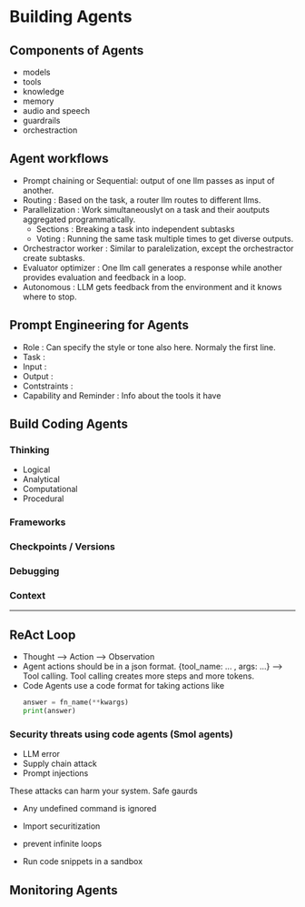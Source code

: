 # Building Agents

## Components of Agents

- models
- tools
- knowledge
- memory
- audio and speech
- guardrails
- orchestraction

## Agent workflows

- Prompt chaining or Sequential: output of one llm passes as input of another.
- Routing : Based on the task, a router llm routes to different llms.
- Parallelization : Work simultaneouslyt on a task and their aoutputs aggregated programmatically.
    - Sections : Breaking a task into independent subtasks
    - Voting : Running the same task multiple times to get diverse outputs.
- Orchestractor worker : Similar to paralelization, except the orchestractor create subtasks.
- Evaluator optimizer : One llm call generates a response while another provides evaluation and feedback in a loop.
- Autonomous : LLM gets feedback from the environment and it knows where to stop.

## Prompt Engineering for Agents

- Role : Can specify the style or tone also here. Normaly the first line.
- Task :
- Input :
- Output :
- Contstraints :
- Capability and Reminder :  Info about the tools it have

## Build Coding Agents

### Thinking

- Logical
- Analytical
- Computational
- Procedural

### Frameworks

### Checkpoints / Versions

### Debugging

### Context

---

## ReAct Loop

- Thought --> Action --> Observation
- Agent actions should be in a json format. {tool_name: ... , args: ...} --> Tool calling. Tool calling creates more steps and more tokens.
- Code Agents use a code format for taking actions like
  ```py
  answer = fn_name(**kwargs)
  print(answer)
  ```

### Security threats using code agents (Smol agents)

- LLM error
- Supply chain attack
- Prompt injections

These attacks can harm your system. Safe gaurds

- Any undefined command is ignored
- Import securitization
- prevent infinite loops

- Run code snippets in a sandbox

## Monitoring Agents

